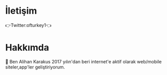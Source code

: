 # İletişim
 👉Twitter:ofturkey1👈
 
 # Hakkımda
 
  💼 Ben Alihan Karakus 2017 yılın'dan beri internet'e aktif olarak web/mobile siteler,app'ler geliştiriyorum.
 
